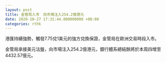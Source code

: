 ```yaml
---
layout: post
title: 金管局入市　向市場注入254.2億港元
date: 2020-10-27 17:31:44.000000000 +08:00
categories: rthk
---
```


港匯持續強勢，觸發7.75兌1美元的強方兌換保證，金管局在歐洲交易時段入市。

金管局承接美元沽盤，向市場注入254.2億港元，銀行體系總結餘將於本周四增至4432.57億元。
